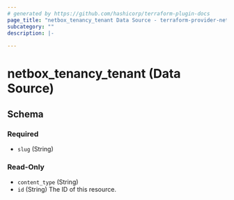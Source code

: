 ```yaml
---
# generated by https://github.com/hashicorp/terraform-plugin-docs
page_title: "netbox_tenancy_tenant Data Source - terraform-provider-netbox"
subcategory: ""
description: |-
  
---
```


# netbox_tenancy_tenant (Data Source)





<!-- schema generated by tfplugindocs -->
## Schema

### Required

- `slug` (String)

### Read-Only

- `content_type` (String)
- `id` (String) The ID of this resource.


